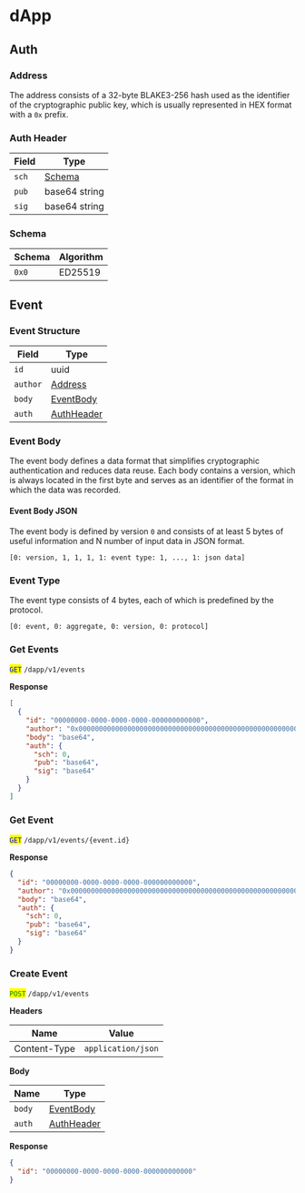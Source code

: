 # dApp

## Auth

### Address

The address consists of a 32-byte BLAKE3-256 hash used as the identifier of the cryptographic public key, which is usually represented in HEX format with a `0x` prefix.

### Auth Header

| Field | Type                     |
| ----- | ------------------------ |
| `sch` | [Schema](dapp.md#schema) |
| `pub` | base64 string            |
| `sig` | base64 string            |

### Schema

| Schema | Algorithm |
| ------ | --------- |
| `0x0`  | ED25519   |

## Event

### Event Structure

| Field    | Type                              |
| -------- | --------------------------------- |
| `id`     | uuid                              |
| `author` | [Address](dapp.md#address)        |
| `body`   | [EventBody](dapp.md#event-body)   |
| `auth`   | [AuthHeader](dapp.md#auth-header) |

### Event Body

The event body defines a data format that simplifies cryptographic authentication and reduces data reuse. Each body contains a version, which is always located in the first byte and serves as an identifier of the format in which the data was recorded.

#### Event Body JSON

The event body is defined by version `0` and consists of at least 5 bytes of useful information and N number of input data in JSON format.

```
[0: version, 1, 1, 1, 1: event type: 1, ..., 1: json data]
```

### Event Type

The event type consists of 4 bytes, each of which is predefined by the protocol.

```
[0: event, 0: aggregate, 0: version, 0: protocol]
```

### Get Events

<mark style="color:blue;">`GET`</mark> `/dapp/v1/events`

**Response**

```json
[
  {
    "id": "00000000-0000-0000-0000-000000000000",
    "author": "0x0000000000000000000000000000000000000000000000000000000000000000",
    "body": "base64",
    "auth": {
      "sch": 0,
      "pub": "base64",
      "sig": "base64"
    }
  }
]
```

### Get Event

<mark style="color:blue;">`GET`</mark> `/dapp/v1/events/{event.id}`

**Response**

```json
{
  "id": "00000000-0000-0000-0000-000000000000",
  "author": "0x0000000000000000000000000000000000000000000000000000000000000000",
  "body": "base64",
  "auth": {
    "sch": 0,
    "pub": "base64",
    "sig": "base64"
  }
}
```

### Create Event

<mark style="color:green;">`POST`</mark> `/dapp/v1/events`

**Headers**

| Name         | Value              |
| ------------ | ------------------ |
| Content-Type | `application/json` |

**Body**

| Name   | Type                              |
| ------ | --------------------------------- |
| `body` | [EventBody](dapp.md#event-body)   |
| `auth` | [AuthHeader](dapp.md#auth-header) |

**Response**

```json
{
  "id": "00000000-0000-0000-0000-000000000000"
}
```
